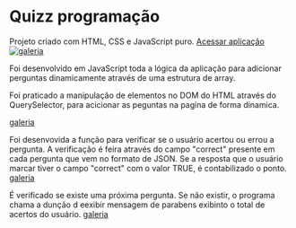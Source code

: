 # Quizz programação
Projeto criado com HTML, CSS e JavaScript puro. [Acessar aplicação](https://werlen-dev.web.app/Quizz/)
[![galeria](https://firebasestorage.googleapis.com/v0/b/werlen-dev.appspot.com/o/projects%2Fimages%2Fquizz.png?alt=media&token=8420e100-60b1-4653-8778-170bfcf61f9c)](https://werlen-dev.web.app/Quizz/)

Foi desenvolvido em JavaScript toda a lógica da aplicação para adicionar perguntas dinamicamente através de uma estrutura de array.

Foi praticado a manipulação de elementos no DOM do HTML através do QuerySelector, para acicionar as peguntas na pagina de forma dinamica.

[galeria](https://firebasestorage.googleapis.com/v0/b/werlen-dev.appspot.com/o/projects%2Fimages%2Fquizz.png?alt=media&token=8420e100-60b1-4653-8778-170bfcf61f9c)

Foi desenvovida a função para verificar se o usuário acertou ou errou a pergunta. A verificação é feira através do campo "correct" presente em cada pergunta que vem no formato de JSON. Se a resposta que o usuário marcar tiver o campo "correct" com o valor TRUE, é contabilizado o ponto.
[galeria](https://firebasestorage.googleapis.com/v0/b/werlen-dev.appspot.com/o/projects%2Freadmes%2Fquizz%2F02%20verifica%20resposta.png?alt=media&token=02612320-6e1e-4fac-a36d-fe55f380b43a)

É verificado se existe uma próxima pergunta. Se não existir, o programa chama a dunção d eexibir mensagem de parabens exibinto o total de acertos do usuário.
[galeria](https://firebasestorage.googleapis.com/v0/b/werlen-dev.appspot.com/o/projects%2Freadmes%2Fquizz%2F03show.png?alt=media&token=b0717220-d0e0-472e-af33-fcd36054d82c)